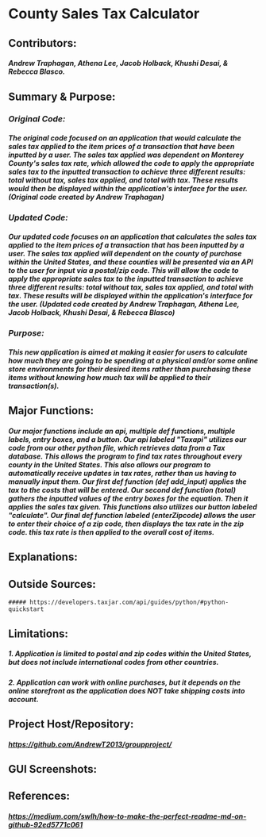 # **County Sales Tax Calculator**

## **Contributors:**
  ##### Andrew Traphagan, Athena Lee, Jacob Holback, Khushi Desai, & Rebecca Blasco.

## **Summary & Purpose:**
  ### _Original Code:_
  ##### The original code focused on an application that would calculate the sales tax applied to the item prices of a transaction that have been inputted by a user. The sales tax applied was dependent on Monterey County's sales tax rate, which allowed the code to apply the appropriate sales tax to the inputted transaction to    achieve three different results: total without tax, sales tax applied, and total with tax. These results would then be displayed within the application's interface       for the user. (Original code created by Andrew Traphagan)
  ### _Updated Code:_
  ##### Our updated code focuses on an application that calculates the sales tax applied to the item prices of a transaction that has been inputted by a user. The      sales tax applied will dependent on the county of purchase within the United States, and these counties will be presented via an API to the user for input via a postal/zip code. This will allow the code to apply the appropriate sales tax to the inputted transaction to achieve three different results: total without tax, sales tax applied, and total with tax. These results will be displayed within the application's interface for the user. (Updated code created by Andrew Traphagan, Athena Lee, Jacob Holback, Khushi Desai, & Rebecca Blasco)
  ### _Purpose:_
  ##### This new application is aimed at making it easier for users to calculate how much they are going to be spending at a physical and/or some online store          environments for their desired items rather than purchasing these items without knowing how much tax will be applied to their transaction(s).

## **Major Functions:**
  ##### Our major functions include an api, multiple def functions, multiple labels, entry boxes, and a button. Our api labeled "Taxapi" utilizes our code from our other python file, which retrieves data from a Tax database. This allows the program to find tax rates throughout every county in the United States. This also allows our program to automatically receive updates in tax rates, rather than us having to manually input them. Our first def function (def add_input) applies the tax to the costs that will be entered. Our second def function (total) gathers the inputted values of the entry boxes for the equation. Then it applies the sales tax given. This functions also utilizes our button labeled "calculate". Our final def function labeled (enterZipcode) allows the user to enter their choice of a zip code, then displays the tax rate in the zip code. this tax rate is then applied to the overall cost of items.

## **Explanations:**

## **Outside Sources:**
    ##### https://developers.taxjar.com/api/guides/python/#python-quickstart

## **Limitations:**
  ##### 1. Application is limited to postal and zip codes within the United States, but does not include international codes from other countries.
  ##### 2. Application can work with online purchases, but it depends on the online storefront as the application does NOT take shipping costs into account.

## **Project Host/Repository:**
  ##### https://github.com/AndrewT2013/groupproject/

## **GUI Screenshots:**

## **References:**
  ##### https://medium.com/swlh/how-to-make-the-perfect-readme-md-on-github-92ed5771c061
